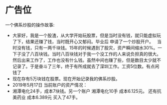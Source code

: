# 广告位 


一个佛系炒股的操作故事:

-  大家好，我是一个股渣，从大学开始玩股票，但是当时没有钱，就只能虚拟玩了下，结果还赚了钱，当时既开心又郁闷。毕业后 申请了一个炒股开户。
&nbsp; 当时没有钱，只有一两千块钱。15年的时候遇到了股灾，资产瞬间缩水30%。一下子没了八百块钱。当时八百块钱对于我一个没工作的人来说负担真的很大。然后出来工作了，工作也没有什么钱。虽然中间也赚了些，但是数目太少就不记录了。于是奋斗了三年，终于有所成就去了深圳工作。工资5位数。有点闲钱了
-  现在存有5万块钱在股票。现在开始记录我的佛系炒股。
-  2019年5月17日 当前账户的资产情况：
-  湘潭电化24手，成本7块钱。另一个账户 湘潭电化10手 成本6.125元。 还有抗美药业 成本6.389元 买入了47手。
    
